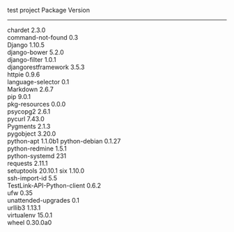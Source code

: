test project
Package                    Version 
-------------------------- --------
chardet                    2.3.0   
command-not-found          0.3     
Django                     1.10.5  
django-bower               5.2.0   
django-filter              1.0.1   
djangorestframework        3.5.3   
httpie                     0.9.6   
language-selector          0.1     
Markdown                   2.6.7   
pip                        9.0.1   
pkg-resources              0.0.0   
psycopg2                   2.6.1   
pycurl                     7.43.0  
Pygments                   2.1.3   
pygobject                  3.20.0  
python-apt                 1.1.0b1 
python-debian              0.1.27  
python-redmine             1.5.1   
python-systemd             231     
requests                   2.11.1  
setuptools                 20.10.1 
six                        1.10.0  
ssh-import-id              5.5     
TestLink-API-Python-client 0.6.2   
ufw                        0.35    
unattended-upgrades        0.1     
urllib3                    1.13.1  
virtualenv                 15.0.1  
wheel                      0.30.0a0

